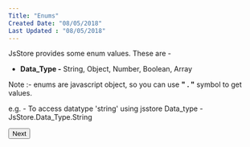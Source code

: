```yaml
---
Title: "Enums"
Created Date: "08/05/2018"
Last Updated : "08/05/2018"
---
```


JsStore provides some enum values. These are -

*   **Data_Type -** String, Object, Number, Boolean, Array

Note :- enums are javascript object, so you can use **" . "** symbol to get values.

e.g. - To access datatype 'string' using jsstore Data\_type - JsStore.Data\_Type.String

<p class="margin-top-40px center-align">
    <button class="btn info btnNext">Next</button>
</p>